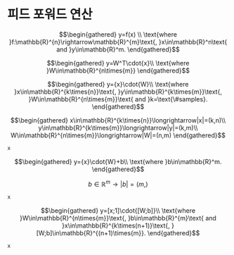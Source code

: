 # 피드 포워드 연산

$$\begin{gathered}
y=f(x) \\
\text{where }f:\mathbb{R}^{n}\rightarrow\mathbb{R}^{m}\text{, }x\in\mathbb{R}^n\text{ and }y\in\mathbb{R}^m.
\end{gathered}$$

$$\begin{gathered}
y=W^T\cdot{x}\\
\text{where }W\in\mathbb{R}^{n\times{m}}
\end{gathered}$$

$$\begin{gathered}
y={x}\cdot{W}\\
\text{where }x\in\mathbb{R}^{k\times{n}}\text{, }y\in\mathbb{R}^{k\times{m}}\text{, }W\in\mathbb{R}^{n\times{m}}\text{ and }k=\text{\#samples}.
\end{gathered}$$

$$\begin{gathered}
x\in\mathbb{R}^{k\times{n}}\longrightarrow|x|=(k,n)\\
y\in\mathbb{R}^{k\times{m}}\longrightarrow|y|=(k,m)\\
W\in\mathbb{R}^{n\times{m}}\longrightarrow|W|=(n,m)
\end{gathered}$$

```python
x
```

$$\begin{gathered}
y={x}\cdot{W}+b\\
\text{where }b\in\mathbb{R}^m.
\end{gathered}$$

$$b\in\mathbb{R}^m\longrightarrow|b|=(m,)$$

```python
x
```

$$\begin{gathered}
y=[x;1]\cdot{[W;b]}\\
\text{where }W\in\mathbb{R}^{n\times{m}}\text{, }b\in\mathbb{R}^{m}\text{ and }x\in\mathbb{R}^{k\times(n+1)}\text{, }[W;b]\in\mathbb{R}^{(n+1)\times{m}}.
\end{gathered}$$

```python
x
```